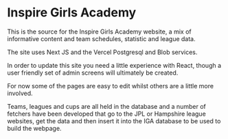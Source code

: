 # Inspire Girls Academy

This is the source for the Inspire Girls Academy website, a mix of informative content
and team schedules, statistic and league data.

The site uses Next JS and the Vercel Postgresql and Blob services.

In order to update this site you need a little experience with React, though a user
friendly set of admin screens will ultimately be created.

For now some of the pages are easy to edit whilst others are a little more involved.

Teams, leagues and cups are all held in the database and a number of fetchers have
been developed that go to the JPL or Hampshire league websites, get the data and
then insert it into the IGA database to be used to build the webpage.
